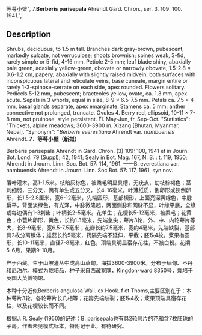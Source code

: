 等萼小檗",
7.**Berberis parisepala** Ahrendt Gard. Chron., ser. 3. 109: 100. 1941.",

## Description
Shrubs, deciduous, to 1.5 m tall. Branches dark gray-brown, pubescent, markedly sulcate, not verruculose; shoots brownish; spines weak, 3-fid, rarely simple or 5-fid, 4-16 mm. Petiole 2-5 mm; leaf blade shiny, abaxially pale green, adaxially yellow-green, obovate or narrowly obovate, 1.5-2.8 × 0.6-1.2 cm, papery, abaxially with slightly raised midvein, both surfaces with inconspicuous lateral and reticulate veins, base cuneate, margin entire or rarely 1-3-spinose-serrate on each side, apex rounded. Flowers solitary. Pedicels 5-12 mm, pubescent; bracteoles yellow, ovate, ca. 1.3 mm, apex acute. Sepals in 3 whorls, equal in size, 8-9 × 6.5-7.5 mm. Petals ca. 7.5 × 4 mm, basal glands separate, apex emarginate. Stamens ca. 5 mm; anther connective not prolonged, truncate. Ovules 4. Berry red, ellipsoid, 10-11 × 7-8 mm, not pruinose, style persistent. Fl. May-Jun, fr. Sep-Oct.
  "Statistics": "Thickets, alpine meadows; 3600-3900 m. Xizang [Bhutan, Myanmar, Nepal].
  "Synonym": "*Berberis everestiana* Ahrendt var. *nambuensis* Ahrendt.
**7．等萼小檗（新拟）**

Berberis parisepala Ahrendt in Gard. Chron. (3) 109: 100, 1941 et in Journ. Bot. Lond. 79 (Suppl); 42, 1941; Sealy in Bot. Mag. 167, N. S. : t. 119, 1950; Ahrendt in Jrourn. Linn. Soc. Bot. 57: 114, 1961. ——B. everestiana var. nambuensis Ahrendt in Jrourn. Linn. Soc Bot. 57: 117, 1961, syn nov.

落叶灌木，高1-1.5米。枝暗灰棕色，被柔毛明显具槽，无疣点，幼枝棕褐色；茎刺细弱，三分叉，偶有单生或五分叉，长4-16毫米。叶薄纸质，倒卵形或狭倒卵形，长1.5-2.8厘米，宽6-12毫米，先端圆形，基部楔形，上面亮深黄绿色，中脉扁平，背面淡绿色，有光泽，中脉微隆起，两面侧脉和网脉不显，叶缘平展，全缘或每边偶有1-3刺齿；叶柄长2-5毫米。花单生；花梗长5-12毫米，被柔毛；花黄色；小苞片卵形，黄色，长约1.3毫米，先端急尖；萼片3轮，外、中、内轮萼片等大，长8-9毫米，宽6.5-7.5毫米；花瓣长约7.5毫米，宽约4毫米，先端缺裂，基部具2枚分离腺体；雄蕊长约5毫米，药隔先端不延伸，平截；胚珠4枚。浆果椭圆形，长10-11毫米，直径7-8毫米，红色，顶端具明显宿存花柱，不被白粉。花期5-6月，果期9-10月。

产于西藏。生于山坡灌丛中或高山草甸。海拔3600-3900米。分布于缅甸、不丹和尼泊尔。模式为栽培品，种子采自西藏察隅，Kingdon-ward 8350号，栽培于英国大英博物馆。

本种十分近似Berberis angulosa Wall. ex Hook. f et Thoms,主要区别在于：本种萼片3轮，各轮萼片长几相等；花瓣先端缺裂；胚珠4枚；浆果顶端具宿存花柱，以及花梗较长而不同。

根据J. R. Sealy (1950)的记述：B. parisepala也有具2轮萼片的花和含7枚胚珠的子房。作者未见模式标本，特附记于此，有待研究。
